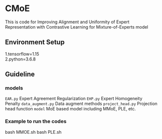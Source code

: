 # CMoE
This is code for Improving Alignment and Uniformity of Expert Representation with Contrastive Learning for Mixture-of-Experts model

## Environment Setup
1.tensorflow=1.15 \
2.python=3.6.8

## Guideline

### models
```EAR.py``` Expert Agreement Regularization
```EHP.py``` Expert Homogeneity Penalty
```data_augment.py``` Data augment methods
```project_head.py``` Projection head function
```model``` MoE based model including MMoE, PLE, etc.

### Example to run the codes
bash MMOE.sh
bash PLE.sh

